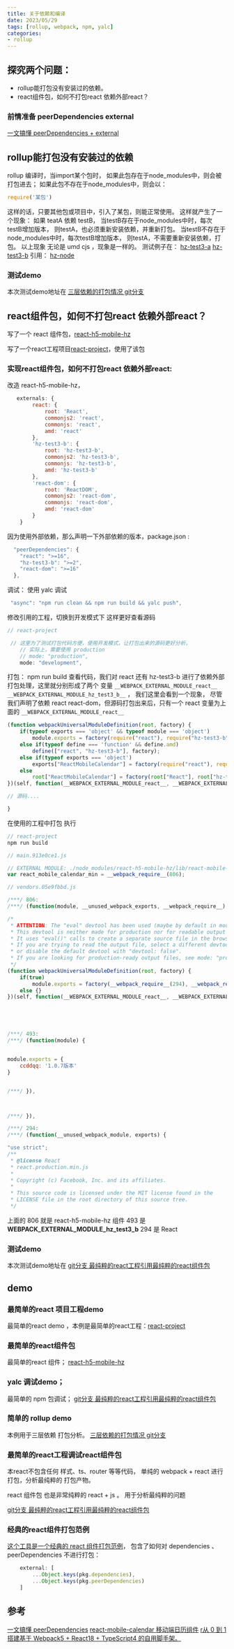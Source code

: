 ```yaml
---
title: 关于依赖和编译
date: 2023/05/29
tags: [rollup, webpack, npm, yalc]
categories: 
- rollup
---
```



## 探究两个问题：
- rollup能打包没有安装过的依赖。
- react组件包，如何不打包react 依赖外部react？

### 前情准备 peerDependencies external
[一文搞懂 peerDependencies + external](https://juejin.cn/post/7005890056640528421)


## rollup能打包没有安装过的依赖
rollup 编译时，当import某个包时，
如果此包存在于node_modules中，则会被打包进去；
如果此包不存在于node_modules中，则会以：
```js
require('某包')
```
这样的话，只要其他包或项目中，引入了某包，则能正常使用。
这样就产生了一个现象：
如果 teatA 依赖 testB，
当testB存在于node_modules中时，每次testB增加版本，
则testA，也必须重新安装依赖，并重新打包。
当testB不存在于node_modules中时，每次testB增加版本，
则testA，不需要重新安装依赖，打包。
以上现象 无论是 umd cjs ，现象是一样的。
测试例子在：
[hz-test3-a](https://github.com/YeWills/rollup/tree/%E4%B8%89%E5%B1%82%E4%BE%9D%E8%B5%96%E7%9A%84%E6%89%93%E5%8C%85%E6%83%85%E5%86%B5/hz-test3-a)
[hz-test3-b](https://github.com/YeWills/rollup/tree/%E4%B8%89%E5%B1%82%E4%BE%9D%E8%B5%96%E7%9A%84%E6%89%93%E5%8C%85%E6%83%85%E5%86%B5/hz-test3-b)
引用：
[hz-node](https://github.com/YeWills/rollup/tree/%E4%B8%89%E5%B1%82%E4%BE%9D%E8%B5%96%E7%9A%84%E6%89%93%E5%8C%85%E6%83%85%E5%86%B5/hz-node)


### 测试demo
本次测试demo地址在
[三层依赖的打包情况 git分支](https://github.com/YeWills/rollup/tree/%E4%B8%89%E5%B1%82%E4%BE%9D%E8%B5%96%E7%9A%84%E6%89%93%E5%8C%85%E6%83%85%E5%86%B5)


## react组件包，如何不打包react 依赖外部react？

写了一个 react 组件包，[react-h5-mobile-hz](https://github.com/YeWills/react-demo/tree/%E6%9C%80%E7%BA%AF%E7%B2%B9%E7%9A%84react%E5%B7%A5%E7%A8%8B%E5%BC%95%E7%94%A8%E6%9C%80%E7%BA%AF%E7%B2%B9%E7%9A%84react%E7%BB%84%E4%BB%B6%E5%8C%85/react-h5-mobile-hz)

写了一个react工程项目[react-project](https://github.com/YeWills/react-demo/tree/%E6%9C%80%E7%BA%AF%E7%B2%B9%E7%9A%84react%E5%B7%A5%E7%A8%8B%E5%BC%95%E7%94%A8%E6%9C%80%E7%BA%AF%E7%B2%B9%E7%9A%84react%E7%BB%84%E4%BB%B6%E5%8C%85/react-project)，使用了该包

### 实现react组件包，如何不打包react 依赖外部react:
改造
react-h5-mobile-hz，

<!-- webpack.build.config.js -->
```js
   externals: {
        react: {
            root: 'React',
            commonjs2: 'react',
            commonjs: 'react',
            amd: 'react'
        },
        'hz-test3-b': {
            root: 'hz-test3-b',
            commonjs2: 'hz-test3-b',
            commonjs: 'hz-test3-b',
            amd: 'hz-test3-b'
        },
        'react-dom': {
            root: 'ReactDOM',
            commonjs2: 'react-dom',
            commonjs: 'react-dom',
            amd: 'react-dom'
        }
    }
```

因为使用外部依赖，那么声明一下外部依赖的版本，package.json :
```js
  "peerDependencies": {
    "react": ">=16",
    "hz-test3-b": ">=2",
    "react-dom": ">=16"
  },
```

调试：
使用 yalc 调试
```js
 "async": "npm run clean && npm run build && yalc push",
```

修改引用的工程，切换到开发模式下
这样更好查看源码

```js
// react-project

 // 这里为了测试打包代码方便，使用开发模式，让打包出来的源码更好分析，
    // 实际上，需要使用 production 
    // mode: "production",
    mode: "development",
```


打包：
npm run build
查看代码，我们对 react 还有 hz-test3-b 进行了依赖外部打包处理，这里就分别形成了两个 变量 `__WEBPACK_EXTERNAL_MODULE_react__` `__WEBPACK_EXTERNAL_MODULE_hz_test3_b__` ，
我们这里会看到一个现象， 尽管我们声明了依赖 react react-dom，但源码打包出来后，只有一个 react 变量为上面的 `__WEBPACK_EXTERNAL_MODULE_react__` 
```js
(function webpackUniversalModuleDefinition(root, factory) {
	if(typeof exports === 'object' && typeof module === 'object')
		module.exports = factory(require("react"), require("hz-test3-b"));
	else if(typeof define === 'function' && define.amd)
		define(["react", "hz-test3-b"], factory);
	else if(typeof exports === 'object')
		exports["ReactMobileCalendar"] = factory(require("react"), require("hz-test3-b"));
	else
		root["ReactMobileCalendar"] = factory(root["React"], root["hz-test3-b"]);
})(self, function(__WEBPACK_EXTERNAL_MODULE_react__, __WEBPACK_EXTERNAL_MODULE_hz_test3_b__) {

// 源码....

}
```

在使用的工程中打包
执行 
```js
// react-project
npm run build
```

```js
// main.913e0ce1.js

// EXTERNAL MODULE: ./node_modules/react-h5-mobile-hz/lib/react-mobile-calendar.min.js
var react_mobile_calendar_min = __webpack_require__(806);

```



```js
// vendors.05e9fbbd.js

/***/ 806:
/***/ (function(module, __unused_webpack_exports, __webpack_require__) {

/*
 * ATTENTION: The "eval" devtool has been used (maybe by default in mode: "development").
 * This devtool is neither made for production nor for readable output files.
 * It uses "eval()" calls to create a separate source file in the browser devtools.
 * If you are trying to read the output file, select a different devtool (https://webpack.js.org/configuration/devtool/)
 * or disable the default devtool with "devtool: false".
 * If you are looking for production-ready output files, see mode: "production" (https://webpack.js.org/configuration/mode/).
 */
(function webpackUniversalModuleDefinition(root, factory) {
	if(true)
		module.exports = factory(__webpack_require__(294), __webpack_require__(493));
	else {}
})(self, function(__WEBPACK_EXTERNAL_MODULE_react__, __WEBPACK_EXTERNAL_MODULE_hz_test3_b__) {





/***/ 493:
/***/ (function(module) {


module.exports = {
    ccddqq: '1.0.7版本'
}


/***/ }),



/***/ }),

/***/ 294:
/***/ (function(__unused_webpack_module, exports) {

"use strict";
/**
 * @license React
 * react.production.min.js
 *
 * Copyright (c) Facebook, Inc. and its affiliates.
 *
 * This source code is licensed under the MIT license found in the
 * LICENSE file in the root directory of this source tree.
 */


```
上面的 806 就是 react-h5-mobile-hz 组件
493 是 __WEBPACK_EXTERNAL_MODULE_hz_test3_b__
294 是 React


### 测试demo
本次测试demo地址在
[git分支 最纯粹的react工程引用最纯粹的react组件包 ](https://github.com/YeWills/react-demo/tree/%E6%9C%80%E7%BA%AF%E7%B2%B9%E7%9A%84react%E5%B7%A5%E7%A8%8B%E5%BC%95%E7%94%A8%E6%9C%80%E7%BA%AF%E7%B2%B9%E7%9A%84react%E7%BB%84%E4%BB%B6%E5%8C%85)


## demo
### 最简单的react 项目工程demo
最简单的react demo ，本例是最简单的react工程：[react-project](https://github.com/YeWills/react-demo/tree/%E6%9C%80%E7%BA%AF%E7%B2%B9%E7%9A%84react%E5%B7%A5%E7%A8%8B%E5%BC%95%E7%94%A8%E6%9C%80%E7%BA%AF%E7%B2%B9%E7%9A%84react%E7%BB%84%E4%BB%B6%E5%8C%85/react-project)


### 最简单的react组件包
最简单的react 组件；
[react-h5-mobile-hz](https://github.com/YeWills/react-demo/tree/%E6%9C%80%E7%BA%AF%E7%B2%B9%E7%9A%84react%E5%B7%A5%E7%A8%8B%E5%BC%95%E7%94%A8%E6%9C%80%E7%BA%AF%E7%B2%B9%E7%9A%84react%E7%BB%84%E4%BB%B6%E5%8C%85/react-h5-mobile-hz)

### yalc 调试demo；
最简单的 npm 包调试；
[git分支 最纯粹的react工程引用最纯粹的react组件包 ](https://github.com/YeWills/react-demo/tree/%E6%9C%80%E7%BA%AF%E7%B2%B9%E7%9A%84react%E5%B7%A5%E7%A8%8B%E5%BC%95%E7%94%A8%E6%9C%80%E7%BA%AF%E7%B2%B9%E7%9A%84react%E7%BB%84%E4%BB%B6%E5%8C%85)

### 简单的 rollup demo
本例用于三层依赖 打包分析。
[三层依赖的打包情况 git分支](https://github.com/YeWills/rollup/tree/%E4%B8%89%E5%B1%82%E4%BE%9D%E8%B5%96%E7%9A%84%E6%89%93%E5%8C%85%E6%83%85%E5%86%B5)



### 最简单的react工程调试react组件包
本react不包含任何 样式、ts、router 等等代码，
单纯的 webpack + react 进行打包，分析最纯粹的 打包产物。

react 组件包 也是非常纯粹的 react + js 。
用于分析最纯粹的问题

[git分支 最纯粹的react工程引用最纯粹的react组件包 ](https://github.com/YeWills/react-demo/tree/%E6%9C%80%E7%BA%AF%E7%B2%B9%E7%9A%84react%E5%B7%A5%E7%A8%8B%E5%BC%95%E7%94%A8%E6%9C%80%E7%BA%AF%E7%B2%B9%E7%9A%84react%E7%BB%84%E4%BB%B6%E5%8C%85)

### 经典的react组件打包范例
[这个工具是一个经典的 react 组件打包范例](https://github.com/nfl/react-helmet/tree/master)，
包含了如何对 dependencies 、 peerDependencies 不进行打包：
```js
    external: [
        ...Object.keys(pkg.dependencies),
        ...Object.keys(pkg.peerDependencies)
    ]
```



## 参考
[一文搞懂 peerDependencies](https://juejin.cn/post/7005890056640528421)
[react-mobile-calendar 移动端日历组件](https://github.com/Shenenkaka/react-mobile-calendar.git)
[r从 0 到 1 搭建基于 Webpack5 + React18 + TypeScript4 的自用脚手架。](https://github.com/chendadou/react-demo.git)















